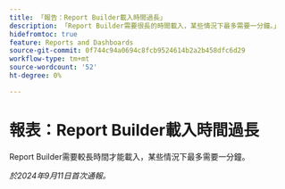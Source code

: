 ```yaml
---
title: 「報告：Report Builder載入時間過長」
description: 「Report Builder需要很長的時間載入，某些情況下最多需要一分鐘。」
hidefromtoc: true
feature: Reports and Dashboards
source-git-commit: 0f744c94a0694c8fcb9524614b2a2b458dfc6d29
workflow-type: tm+mt
source-wordcount: '52'
ht-degree: 0%

---
```



# 報表：Report Builder載入時間過長

Report Builder需要較長時間才能載入，某些情況下最多需要一分鐘。

_於2024年9月11日首次通報。_
